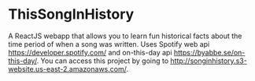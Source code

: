 # ThisSongInHistory
A ReactJS webapp that allows you to learn fun historical facts about the time period of when a song was written.
Uses Spotify web api https://developer.spotify.com/ and on-this-day api https://byabbe.se/on-this-day/.
You can access this project by going to http://songinhistory.s3-website.us-east-2.amazonaws.com/.

